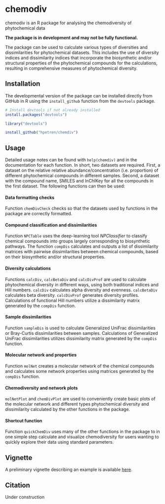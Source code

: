 
<!-- README.md is generated from README.Rmd. Please edit that file -->

# chemodiv

<!-- badges: start -->
<!-- badges: end -->

chemodiv is an R package for analysing the chemodiversity of
phytochemical data

**The package is in development and may not be fully functional.**

The package can be used to calculate various types of diversities and
dissimilarities for phytochemical datasets. This includes the use of
diversity indices and dissimilarity indices that incorporate the
biosynthetic and/or structural properties of the phytochemical compounds
for the calculations, resulting in comprehensive measures of
phytochemical diversity.

## Installation

The developmental version of the package can be installed directly from
GitHub in R using the `install_github` function from the `devtools`
package.

``` r
# Install devtools if not already installed
install.packages("devtools")

library("devtools")

install_github("hpetren/chemdiv")
```

## Usage

Detailed usage notes can be found with `help(chemdiv)` and in the
documentation for each function. In short, two datasets are required.
First, a dataset on the relative relative abundance/concentration
(i.e. proportion) of different phytochemical compounds in different
samples. Second, a dataset with the compound name, SMILES and InChIKey
for all the compounds in the first dataset. The following functions can
then be used:

#### Data formatting checks

Function `chemDivCheck` checks so that the datasets used by functions in
the package are correctly formatted.

#### Compound classification and dissimilarities

Function `NPCTable` uses the deep-learning tool *NPClassifier* to
classify chemical compounds into groups largely corresponding to
biosynthetic pathways. The function `compDis` calculates and outputs a
list of dissimilarity matrices with pairwise dissimilarities between
chemical compounds, based on their biosynthetic and/or structural
properties.

#### Diversity calculations

Functions `calcDiv`, `calcBetaDiv` and `calcDivProf` are used to
calculate phytochemical diversity in different ways, using both
traditional indices and Hill numbers. `calcDiv` calculates alpha
diversity and evenness. `calcBetaDiv` calculates beta diversity.
`calcDivProf` generates diversity profiles. Calculations of functional
Hill numbers utilize a dissimilarity matrix generated by the `compDis`
function.

#### Sample dissimilarities

Function `sampleDis` is used to calculate Generalized UniFrac
dissimilarities or Bray-Curtis dissimilarities between samples.
Calculations of Generalized UniFrac dissimilarities utilizes
dissimilarity matrix generated by the `compDis` function.

#### Molecular network and properties

Function `molNet` creates a molecular network of the chemical compounds
and calculates some network properties using matrices generated by the
`compDis` function.

#### Chemodiversity and network plots

`molNetPlot` and `chemDivPlot` are used to conveniently create basic
plots of the molecular network and different types phytochemical
diversity and dissimilarity calculated by the other functions in the
package.

#### Shortcut function

Function `quickChemDiv` uses many of the other functions in the package
to in one simple step calculate and visualize chemodiversity for users
wanting to quickly explore their data using standard parameters.

## Vignette

A preliminary vignette describing an example is available
[here](https://drive.google.com/file/d/140cba_FWe6hQaYuLe1s5RnuKsixQRoNO/view?usp=sharing).

## Citation

Under construction
